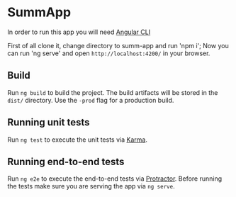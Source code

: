 # SummApp

In order to run this app you will need [Angular CLI](https://github.com/angular/angular-cli)

First of all clone it, change directory to summ-app and run 'npm i';
Now you can run 'ng serve' and open `http://localhost:4200/` in your browser.

## Build

Run `ng build` to build the project. The build artifacts will be stored in the `dist/` directory. Use the `-prod` flag for a production build.

## Running unit tests

Run `ng test` to execute the unit tests via [Karma](https://karma-runner.github.io).

## Running end-to-end tests

Run `ng e2e` to execute the end-to-end tests via [Protractor](http://www.protractortest.org/).
Before running the tests make sure you are serving the app via `ng serve`.

